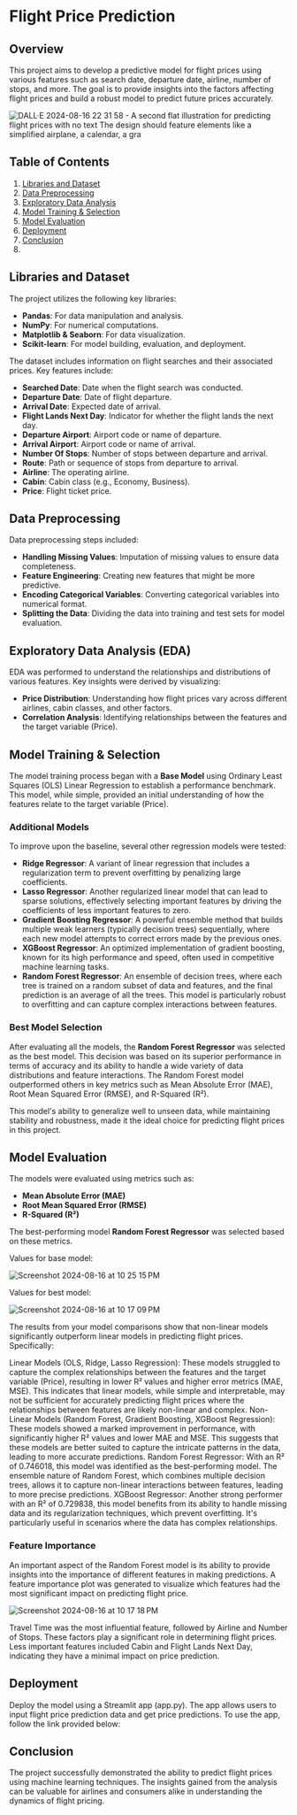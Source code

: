 # Flight Price Prediction

## Overview

This project aims to develop a predictive model for flight prices using various features such as search date, departure date, airline, number of stops, and more. The goal is to provide insights into the factors affecting flight prices and build a robust model to predict future prices accurately.

![DALL·E 2024-08-16 22 31 58 - A second flat illustration for predicting flight prices with no text  The design should feature elements like a simplified airplane, a calendar, a gra](https://github.com/user-attachments/assets/25332ada-dddd-477d-b660-70b3b2563c12)


## Table of Contents

1. [Libraries and Dataset](#libraries-and-dataset)
2. [Data Preprocessing](#data-preprocessing)
3. [Exploratory Data Analysis](#exploratory-data-analysis)
4. [Model Training & Selection](#model-training-&-Selection)
5. [Model Evaluation](#model-evaluation)
6. [Deployment](#deployment)
7. [Conclusion](#conclusion)
8. 
## Libraries and Dataset

The project utilizes the following key libraries:
- **Pandas**: For data manipulation and analysis.
- **NumPy**: For numerical computations.
- **Matplotlib & Seaborn**: For data visualization.
- **Scikit-learn**: For model building, evaluation, and deployment.

The dataset includes information on flight searches and their associated prices. Key features include:
- **Searched Date**: Date when the flight search was conducted.
- **Departure Date**: Date of flight departure.
- **Arrival Date**: Expected date of arrival.
- **Flight Lands Next Day**: Indicator for whether the flight lands the next day.
- **Departure Airport**: Airport code or name of departure.
- **Arrival Airport**: Airport code or name of arrival.
- **Number Of Stops**: Number of stops between departure and arrival.
- **Route**: Path or sequence of stops from departure to arrival.
- **Airline**: The operating airline.
- **Cabin**: Cabin class (e.g., Economy, Business).
- **Price**: Flight ticket price.

## Data Preprocessing

Data preprocessing steps included:
- **Handling Missing Values**: Imputation of missing values to ensure data completeness.
- **Feature Engineering**: Creating new features that might be more predictive.
- **Encoding Categorical Variables**: Converting categorical variables into numerical format.
- **Splitting the Data**: Dividing the data into training and test sets for model evaluation.

## Exploratory Data Analysis (EDA)

EDA was performed to understand the relationships and distributions of various features. Key insights were derived by visualizing:
- **Price Distribution**: Understanding how flight prices vary across different airlines, cabin classes, and other factors.
- **Correlation Analysis**: Identifying relationships between the features and the target variable (Price).

## Model Training & Selection

The model training process began with a **Base Model** using Ordinary Least Squares (OLS) Linear Regression to establish a performance benchmark. This model, while simple, provided an initial understanding of how the features relate to the target variable (Price).

### Additional Models

To improve upon the baseline, several other regression models were tested:
- **Ridge Regressor**: A variant of linear regression that includes a regularization term to prevent overfitting by penalizing large coefficients.
- **Lasso Regressor**: Another regularized linear model that can lead to sparse solutions, effectively selecting important features by driving the coefficients of less important features to zero.
- **Gradient Boosting Regressor**: A powerful ensemble method that builds multiple weak learners (typically decision trees) sequentially, where each new model attempts to correct errors made by the previous ones.
- **XGBoost Regressor**: An optimized implementation of gradient boosting, known for its high performance and speed, often used in competitive machine learning tasks.
- **Random Forest Regressor**: An ensemble of decision trees, where each tree is trained on a random subset of data and features, and the final prediction is an average of all the trees. This model is particularly robust to overfitting and can capture complex interactions between features.

### Best Model Selection

After evaluating all the models, the **Random Forest Regressor** was selected as the best model. This decision was based on its superior performance in terms of accuracy and its ability to handle a wide variety of data distributions and feature interactions. The Random Forest model outperformed others in key metrics such as Mean Absolute Error (MAE), Root Mean Squared Error (RMSE), and R-Squared (R²).

This model's ability to generalize well to unseen data, while maintaining stability and robustness, made it the ideal choice for predicting flight prices in this project.


## Model Evaluation

The models were evaluated using metrics such as:
- **Mean Absolute Error (MAE)**
- **Root Mean Squared Error (RMSE)**
- **R-Squared (R²)**

The best-performing model **Random Forest Regressor** was selected based on these metrics.

Values for base model: 

![Screenshot 2024-08-16 at 10 25 15 PM](https://github.com/user-attachments/assets/09665d61-7533-4f4a-a3b0-61e9c605347c)

Values for best model:

![Screenshot 2024-08-16 at 10 17 09 PM](https://github.com/user-attachments/assets/bfb6ba67-2e54-4de2-9bbb-5d027c149a2c)

The results from your model comparisons show that non-linear models significantly outperform linear models in predicting flight prices. Specifically:

Linear Models (OLS, Ridge, Lasso Regression): These models struggled to capture the complex relationships between the features and the target variable (Price), resulting in lower R² values and higher error metrics (MAE, MSE). This indicates that linear models, while simple and interpretable, may not be sufficient for accurately predicting flight prices where the relationships between features are likely non-linear and complex.
Non-Linear Models (Random Forest, Gradient Boosting, XGBoost Regression): These models showed a marked improvement in performance, with significantly higher R² values and lower MAE and MSE. This suggests that these models are better suited to capture the intricate patterns in the data, leading to more accurate predictions.
Random Forest Regressor: With an R² of 0.746018, this model was identified as the best-performing model. The ensemble nature of Random Forest, which combines multiple decision trees, allows it to capture non-linear interactions between features, leading to more precise predictions.
XGBoost Regressor: Another strong performer with an R² of 0.729838, this model benefits from its ability to handle missing data and its regularization techniques, which prevent overfitting. It's particularly useful in scenarios where the data has complex relationships.

### Feature Importance

An important aspect of the Random Forest model is its ability to provide insights into the importance of different features in making predictions. A feature importance plot was generated to visualize which features had the most significant impact on predicting flight price.

![Screenshot 2024-08-16 at 10 17 18 PM](https://github.com/user-attachments/assets/2950e63b-bf09-41d4-a972-6fd5efacb5ab)

Travel Time was the most influential feature, followed by Airline and Number of Stops. These factors play a significant role in determining flight prices.
Less important features included Cabin and Flight Lands Next Day, indicating they have a minimal impact on price prediction.

## Deployment

Deploy the model using a Streamlit app (app.py). The app allows users to input flight price prediction data and get price predictions. To use the app, follow the link provided below:



## Conclusion

The project successfully demonstrated the ability to predict flight prices using machine learning techniques. The insights gained from the analysis can be valuable for airlines and consumers alike in understanding the dynamics of flight pricing.


